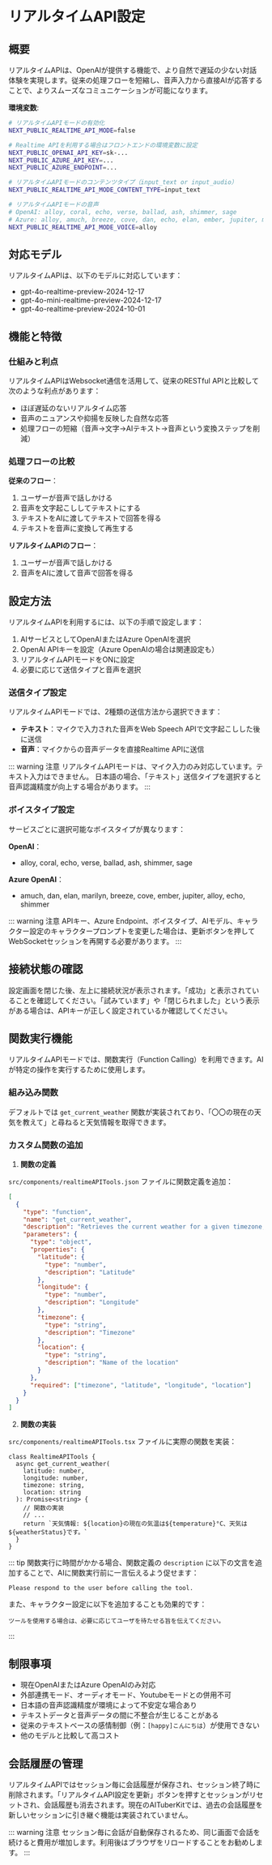 # リアルタイムAPI設定

## 概要

リアルタイムAPIは、OpenAIが提供する機能で、より自然で遅延の少ない対話体験を実現します。従来の処理フローを短縮し、音声入力から直接AIが応答することで、よりスムーズなコミュニケーションが可能になります。

**環境変数**:

```bash
# リアルタイムAPIモードの有効化
NEXT_PUBLIC_REALTIME_API_MODE=false

# Realtime APIを利用する場合はフロントエンドの環境変数に設定
NEXT_PUBLIC_OPENAI_API_KEY=sk-...
NEXT_PUBLIC_AZURE_API_KEY=...
NEXT_PUBLIC_AZURE_ENDPOINT=...

# リアルタイムAPIモードのコンテンツタイプ（input_text or input_audio）
NEXT_PUBLIC_REALTIME_API_MODE_CONTENT_TYPE=input_text

# リアルタイムAPIモードの音声
# OpenAI: alloy, coral, echo, verse, ballad, ash, shimmer, sage
# Azure: alloy, amuch, breeze, cove, dan, echo, elan, ember, jupiter, marilyn, shimmer
NEXT_PUBLIC_REALTIME_API_MODE_VOICE=alloy
```

## 対応モデル

リアルタイムAPIは、以下のモデルに対応しています：

- gpt-4o-realtime-preview-2024-12-17
- gpt-4o-mini-realtime-preview-2024-12-17
- gpt-4o-realtime-preview-2024-10-01

## 機能と特徴

### 仕組みと利点

リアルタイムAPIはWebsocket通信を活用して、従来のRESTful APIと比較して次のような利点があります：

- ほぼ遅延のないリアルタイム応答
- 音声のニュアンスや抑揚を反映した自然な応答
- 処理フローの短縮（音声→文字→AIテキスト→音声という変換ステップを削減）

### 処理フローの比較

**従来のフロー**：

1. ユーザーが音声で話しかける
2. 音声を文字起こししてテキストにする
3. テキストをAIに渡してテキストで回答を得る
4. テキストを音声に変換して再生する

**リアルタイムAPIのフロー**：

1. ユーザーが音声で話しかける
2. 音声をAIに渡して音声で回答を得る

## 設定方法

リアルタイムAPIを利用するには、以下の手順で設定します：

1. AIサービスとしてOpenAIまたはAzure OpenAIを選択
2. OpenAI APIキーを設定（Azure OpenAIの場合は関連設定も）
3. リアルタイムAPIモードをONに設定
4. 必要に応じて送信タイプと音声を選択

### 送信タイプ設定

リアルタイムAPIモードでは、2種類の送信方法から選択できます：

- **テキスト**：マイクで入力された音声をWeb Speech APIで文字起こしした後に送信
- **音声**：マイクからの音声データを直接Realtime APIに送信

::: warning 注意
リアルタイムAPIモードは、マイク入力のみ対応しています。テキスト入力はできません。
日本語の場合、「テキスト」送信タイプを選択すると音声認識精度が向上する場合があります。
:::

### ボイスタイプ設定

サービスごとに選択可能なボイスタイプが異なります：

**OpenAI**：

- alloy, coral, echo, verse, ballad, ash, shimmer, sage

**Azure OpenAI**：

- amuch, dan, elan, marilyn, breeze, cove, ember, jupiter, alloy, echo, shimmer

::: warning 注意
APIキー、Azure Endpoint、ボイスタイプ、AIモデル、キャラクター設定のキャラクタープロンプトを変更した場合は、更新ボタンを押してWebSocketセッションを再開する必要があります。
:::

## 接続状態の確認

設定画面を閉じた後、左上に接続状況が表示されます。「成功」と表示されていることを確認してください。「試みています」や「閉じられました」という表示がある場合は、APIキーが正しく設定されているか確認してください。

## 関数実行機能

リアルタイムAPIモードでは、関数実行（Function Calling）を利用できます。AIが特定の操作を実行するために使用します。

### 組み込み関数

デフォルトでは `get_current_weather` 関数が実装されており、「〇〇の現在の天気を教えて」と尋ねると天気情報を取得できます。

### カスタム関数の追加

1. **関数の定義**

`src/components/realtimeAPITools.json` ファイルに関数定義を追加：

```json
[
  {
    "type": "function",
    "name": "get_current_weather",
    "description": "Retrieves the current weather for a given timezone, latitude, longitude coordinate pair. Specify a label for the location.",
    "parameters": {
      "type": "object",
      "properties": {
        "latitude": {
          "type": "number",
          "description": "Latitude"
        },
        "longitude": {
          "type": "number",
          "description": "Longitude"
        },
        "timezone": {
          "type": "string",
          "description": "Timezone"
        },
        "location": {
          "type": "string",
          "description": "Name of the location"
        }
      },
      "required": ["timezone", "latitude", "longitude", "location"]
    }
  }
]
```

2. **関数の実装**

`src/components/realtimeAPITools.tsx` ファイルに実際の関数を実装：

```tsx
class RealtimeAPITools {
  async get_current_weather(
    latitude: number,
    longitude: number,
    timezone: string,
    location: string
  ): Promise<string> {
    // 関数の実装
    // ...
    return `天気情報: ${location}の現在の気温は${temperature}°C、天気は${weatherStatus}です。`
  }
}
```

::: tip
関数実行に時間がかかる場合、関数定義の `description` に以下の文言を追加することで、AIに関数実行前に一言伝えるよう促せます：

```
Please respond to the user before calling the tool.
```

また、キャラクター設定に以下を追加することも効果的です：

```
ツールを使用する場合は、必要に応じてユーザを待たせる旨を伝えてください。
```

:::

## 制限事項

- 現在OpenAIまたはAzure OpenAIのみ対応
- 外部連携モード、オーディオモード、Youtubeモードとの併用不可
- 日本語の音声認識精度が環境によって不安定な場合あり
- テキストデータと音声データの間に不整合が生じることがある
- 従来のテキストベースの感情制御（例：`[happy]こんにちは`）が使用できない
- 他のモデルと比較して高コスト

## 会話履歴の管理

リアルタイムAPIではセッション毎に会話履歴が保存され、セッション終了時に削除されます。「リアルタイムAPI設定を更新」ボタンを押すとセッションがリセットされ、会話履歴も消去されます。現在のAITuberKitでは、過去の会話履歴を新しいセッションに引き継ぐ機能は実装されていません。

::: warning 注意
セッション毎に会話が自動保存されるため、同じ画面で会話を続けると費用が増加します。利用後はブラウザをリロードすることをお勧めします。
:::

